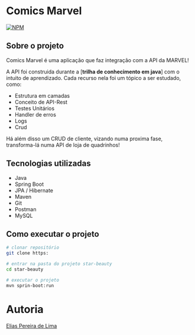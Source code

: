 # Comics Marvel

[![NPM](https://img.shields.io/npm/l/react)](https://https://github.com/Elias-Lima906/trilha-de-conhecimento-back-end-java/blob/main/LICENSE) 

## Sobre o projeto

Comics Marvel é uma aplicação que faz integração com a API da MARVEL!

A API foi construida durante a [**trilha de conhecimento em java**] com o intuito de aprendizado.
Cada recurso nela foi um tópico a ser estudado, como:

- Estrutura em camadas
- Conceito de API-Rest
- Testes Unitários
- Handler de erros
- Logs
- Crud

Há além disso um CRUD de cliente, vizando numa proxima fase, transforma-lá numa API de loja de quadrinhos!

 
## Tecnologias utilizadas

- Java
- Spring Boot
- JPA / Hibernate
- Maven
- Git
- Postman
- MySQL

## Como executar o projeto

```bash
# clonar repositório
git clone https:

# entrar na pasta do projeto star-beauty
cd star-beauty

# executar o projeto
mvn sprin-boot:run
```

# Autoria

[Elias Pereira de Lima](https://www.linkedin.com/in/elias-lima-298373190)
